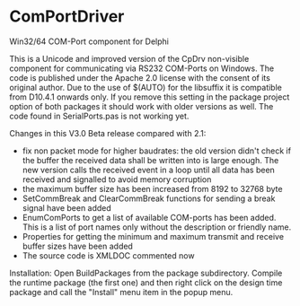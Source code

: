 # ComPortDriver
Win32/64 COM-Port component for Delphi

This is a Unicode and improved version of the CpDrv non-visible component for communicating via RS232 COM-Ports on Windows.
The code is published under the Apache 2.0 license with the consent of its original author.
Due to the use of $(AUTO) for the libsuffix it is compatible from D10.4.1 onwards only.
If you remove this setting in the package project option of both packages it should work with older versions as well.
The code found in SerialPorts.pas is not working yet.

Changes in this V3.0 Beta release compared with 2.1:

* fix non packet mode for higher baudrates: the old version didn't check if the buffer the received data 
  shall be written into is large enough. The new version calls the received event in a loop until all data
  has been received and signalled to avoid memory corruption
* the maximum buffer size has been increased from 8192 to 32768 byte
* SetCommBreak   and ClearCommBreak functions for sending a break signal have been added
* EnumComPorts to get a list of available COM-ports has been added. This is a list of port names only 
  without the description or friendly name.
* Properties for getting the minimum and maximum transmit and receive buffer sizes have been added
* The source code is XMLDOC commented now

Installation:
Open BuildPackages from the package subdirectory. Compile the runtime package (the first one)
and then right click on the design time package and call the "Install" menu item in the popup menu.  
